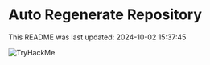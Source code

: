 # Auto Regenerate Repository

This README was last updated: 2024-10-02 15:37:45

 ![TryHackMe](https://tryhackme.com/badge/533634)